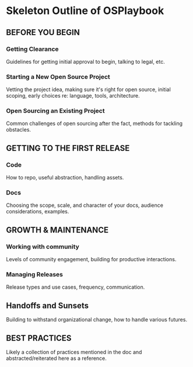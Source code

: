 # Skeleton Outline of OSPlaybook

## BEFORE YOU BEGIN

### Getting Clearance
Guidelines for getting initial approval to begin, talking to legal, etc.

### Starting a New Open Source Project
Vetting the project idea, making sure it's right for open source, initial scoping, early choices re: language, tools, architecture.

### Open Sourcing an Existing Project
Common challenges of open sourcing after the fact, methods for tackling obstacles.

## GETTING TO THE FIRST RELEASE

### Code
How to repo, useful abstraction, handling assets.

### Docs
Choosing the scope, scale, and character of your docs, audience considerations, examples.

## GROWTH & MAINTENANCE

### Working with community
Levels of community engagement, building for productive interactions.

### Managing Releases
Release types and use cases, frequency, communication.

## Handoffs and Sunsets
Building to withstand organizational change, how to handle various futures.

## BEST PRACTICES
Likely a collection of practices mentioned in the doc and abstracted/reiterated here as a reference.